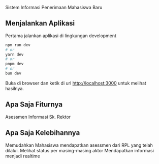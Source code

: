 Sistem Informasi Penerimaan Mahasiswa Baru

## Menjalankan Aplikasi

Pertama jalankan aplikasi di lingkungan development

```bash
npm run dev
# or
yarn dev
# or
pnpm dev
# or
bun dev
```

Buka di browser dan ketik di url [http://localhost:3000](http://localhost:3000) untuk melihat hasilnya.

## Apa Saja Fiturnya

Asessmen
Informasi Sk. Rektor

## Apa Saja Kelebihannya

Memudahkan Mahasiswa mendapatkan asessmen dari RPL yang telah dilalui.
Melihat status per masing-masing aktor
Mendapatkan informasi menjadi realtime
